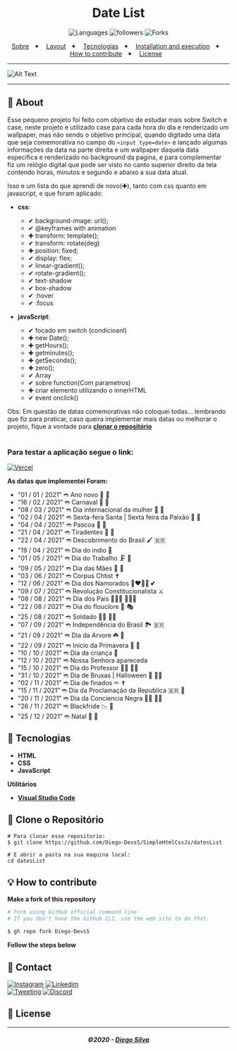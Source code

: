 <h1 align="center">
  Date List
</h1>
<div align="center">
	
![Languages](https://img.shields.io/github/languages/count/dc7devs/root?style=social)
![followers](https://img.shields.io/github/followers/dc7devs?style=social)
![Forks](https://img.shields.io/github/forks/dc7devs/root?style=social)
</div>

<p align="center">
  <a href="#-About">Sobre</a>&nbsp;&nbsp;&nbsp;✦&nbsp;&nbsp;&nbsp;
  <a href="#-Layout">Layout</a>&nbsp;&nbsp;&nbsp;✦&nbsp;&nbsp;&nbsp;
  <a href="#-Tecnologias">Tecnologias</a>&nbsp;&nbsp;&nbsp;✦&nbsp;&nbsp;&nbsp;
  <a href="#-Clone-o-Repositório">Installation and execution</a>&nbsp;&nbsp;&nbsp;✦&nbsp;&nbsp;&nbsp;
  <a href="#-How-to-contribute">How to contribute</a>&nbsp;&nbsp;&nbsp;✦&nbsp;&nbsp;&nbsp;
  <a href="#-License">License</a>&nbsp;&nbsp;&nbsp;
</p>

---

![Alt Text](https://i.imgur.com/bRL1I3L.png)

---

## 📃 **About**

Esse pequeno projeto foi feito com objetivo de estudar mais sobre Switch e case, neste projeto e utilizado case para cada hora do dia e renderizado um wallpaper, mas não sendo o objetivo principal, quando digitado uma data que seja comemorativa no campo do `<input type=date>` e lançado algumas informações da data na parte direita e um wallpaper daquela data especifica e renderizado no background da pagina, e para complementar fiz um relógio digital que  pode ser visto no canto superior direito da tela contendo horas, minutos e segundo e abaixo a sua data atual.

Isso e um lista do que aprendi de novo(✚), tanto com css quanto em javascript, e que foram aplicado:

- **css**:
	- ✔ background-image: url();
   	- ✔ @keyframes with animation
	- ✚ transform: template();
	- ✔ transform: rotate(deg)
	- ✚ position: fixed;
	- ✔ display: flex;
	- ✔ linear-gradient();
	- ✔ rotate-gradient();
	- ✔ text-shadow
	- ✔ box-shadow
	- ✔ :hover
	- ✔ :focus
	
- **javaScript**:
	- ✔ focado em switch (condicioanl)
	- ✚ new Date();
	- ✚ getHours();
	- ✚ getminutes();
	- ✚ getSeconds();
	- ✚ zero();
	- ✔ Array
	- ✔ sobre function(Com parametros)
	- ✚ criar elemento utilizando o innerHTML
	- ✔ event onclick()

Obs: Em questão de datas comemorativas não coloquei todas... lembrando que fiz para praticar, caso queira implementar mais datas ou melhorar o projeto, fique a vontade para [**clonar o repositório**](#-Clone-o-Repositório)
<br/><br/>

### Para testar a aplicação segue o link:

[![Vercel](https://img.shields.io/static/v1?label=&message=VERCEL&color=black&style=for-the-badge&logo=VERCEL)](https://data-list-sigma.vercel.app/)

**As datas que implementei Foram:**
- "01 / 01 / 2021" ➬ Ano novo 🎉 🧨
- "16 / 02 / 2021" ➬ Carnaval 🎉 🥳
- "08 / 03 / 2021" ➬ Dia internacional da mulher 👧 🦸
- "02 / 04 / 2021" ➬ Sexta-fera Santa | Sexta feira da Paixão 🎉 🙏
- "04 / 04 / 2021" ➬ Pascoa 🐇 🥚
- "21 / 04 / 2021" ➬ Tiradentes 🦷 🚩
- "22 / 04 / 2021" ➬ Descobrimento do Brasil 🖌 🇧🇷
- "19 / 04 / 2021" ➬ Dia do indio  🏹
- "01 / 05 / 2021" ➬ Dia do Trabalho 🗜 🔩
- "09 / 05 / 2021" ➬ Dia das Mães 🤰 🤱
- "03 / 06 / 2021" ➬ Corpus Chtist ✝️
- "12 / 06 / 2021" ➬ Dia dos Namorados 👩‍❤️‍💋‍👨 💕
- "09 / 07 / 2021" ➬ Revolução Constitucionalista  ⚔
- "08 / 08 / 2021" ➬ Dia dos Pais 👩‍👧‍👦 👩‍👧‍👦
- "22 / 08 / 2021" ➬ Dia do flouclore 🥁 🎭
- "25 / 08 / 2021" ➬ Soldado 👨‍✈️ 👮‍♀
- "07 / 09 / 2021" ➬ Independência do Brasil 🏞️ 🇧🇷
- "21 / 09 / 2021" ➬ Dia da Arvore ☘️ 🌳
- "22 / 09 / 2021" ➬ Inicio da Primavera 🌺 🍄
- "10 / 10 / 2021" ➬ Dia da criança 👶
- "12 / 10 / 2021" ➬ Nossa Senhora apareceda
- "15 / 10 / 2021" ➬ Dia do Professor 👨‍🏫 👩‍🏫
- "31 / 10 / 2021" ➬ Dia de Bruxas | Halloween 🎃 🧙‍♀️
- "02 / 11 / 2021" ➬ Dia de finados ⚰️ ✝️
- "15 / 11 / 2021" ➬ Dia da Proclamação da Republica 🇧🇷 📜
- "20 / 11 / 2021" ➬ Dia da Conciencia Negra 👧🏿 🧒🏿
- "26 / 11 / 2021" ➬ Blackfride 📉 📢
- "25 / 12 / 2021" ➬ Natal 🎅 🎑

## 🔨 **Tecnologias**

- **HTML**
- **CSS**
- **JavaScript**


**Utilitários**

- [**Visual Studio Code**](https://code.visualstudio.com/)

## 🚀 **Clone o Repositório**

```
# Para clonar esse repositorio:
$ git clone https://github.com/Diego-DevsS/SimpleHtmlCssJs/datesList

# E abrir a pasta na sua maquina local:
cd datesList

```

## 💡 **How to contribute**

**Make a fork of this repository**

```bash
# Fork using GitHub official command line
# If you don't have the GitHub CLI, use the web site to do that.

$ gh repo fork Diego-DevsS
```

**Follow the steps below**


## 📲 **Contact**

[![Instagram](https://img.shields.io/static/v1?label=&message=Instagram&color=white&style=for-the-badge&logo=INSTAGRAM)](https://www.instagram.com/dcdevs/)
[![Linkedim](https://img.shields.io/static/v1?label=&message=Linkedinm&color=blue&style=for-the-badge&logo=LINKEDIN)](https://www.linkedin.com/in/diego-c-silva-487b171a5/)<br>
[![Tweeting](https://img.shields.io/twitter/url/http/shields.io.svg?style=social)](https://twitter.com/DiegoSi06829718)
[![Discord](https://img.shields.io/static/v1?label=&message=D❦•Devs•❦|7498&color=blue&style=-badge&logo=Discord)]()



## 📝 **License**


---

<h5 align="center">
  &copy;2020 - <a href="https://github.com/Diego-DevsS/">Diego Silva</a>
</h5>
